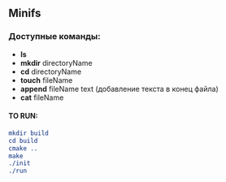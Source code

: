 ## Minifs
### Доступные команды:
* __ls__
* __mkdir__ directoryName
* __cd__ directoryName
* __touch__ fileName
* __append__ fileName text (добавление текста в конец файла)
* __cat__ fileName

#### TO RUN:
```cmake
mkdir build
cd build
cmake ..
make
./init
./run
```

